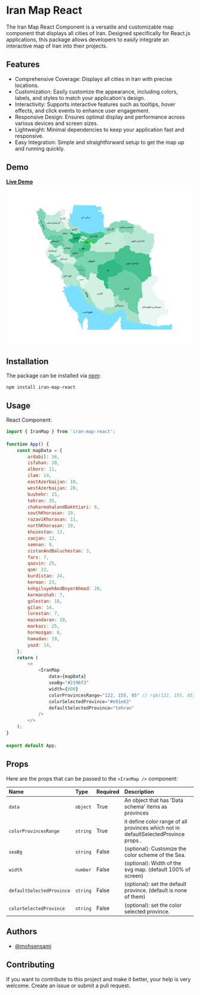 # Iran Map React

The Iran Map React Component is a versatile and customizable map component that displays all cities of Iran. Designed specifically for React.js applications, this package allows developers to easily integrate an interactive map of Iran into their projects.

## Features

-   Comprehensive Coverage: Displays all cities in Iran with precise locations.
-   Customization: Easily customize the appearance, including colors, labels, and styles to match your application's design.
-   Interactivity: Supports interactive features such as tooltips, hover effects, and click events to enhance user engagement.
-   Responsive Design: Ensures optimal display and performance across various devices and screen sizes.
-   Lightweight: Minimal dependencies to keep your application fast and responsive.
-   Easy Integration: Simple and straightforward setup to get the map up and running quickly.

## Demo

[**Live Demo**](https://mrmohsensami.github.io/)

![iran-map](https://github.com/mohsensami/iran-map/blob/main/assets/iranMap.png?raw=true)

## Installation

The package can be installed via [npm](https://github.com/npm/cli):

```
npm install iran-map-react
```

## Usage

React Component:

```javascript
import { IranMap } from 'iran-map-react';

function App() {
    const mapData = {
        ardabil: 16,
        isfahan: 20,
        alborz: 11,
        ilam: 14,
        eastAzerbaijan: 10,
        westAzerbaijan: 20,
        bushehr: 15,
        tehran: 35,
        chaharmahalandBakhtiari: 6,
        southKhorasan: 19,
        razaviKhorasan: 11,
        northKhorasan: 19,
        khuzestan: 12,
        zanjan: 12,
        semnan: 9,
        sistanAndBaluchestan: 3,
        fars: 7,
        qazvin: 25,
        qom: 22,
        kurdistan: 24,
        kerman: 23,
        kohgiluyehAndBoyerAhmad: 20,
        kermanshah: 7,
        golestan: 18,
        gilan: 14,
        lorestan: 7,
        mazandaran: 18,
        markazi: 25,
        hormozgan: 6,
        hamadan: 19,
        yazd: 14,
    };
    return (
        <>
            <IranMap
                data={mapData}
                seaBg="#2196f3"
                width={600}
                colorProvincesRange="122, 155, 85" // rgb(122, 155, 85)
                colorSelectedProvince="#e91e63"
                defaultSelectedProvince="tehran"
            />
        </>
    );
}

export default App;
```

## Props

Here are the props that can be passed to the `<IranMap />` component:

| Name                      | Type     | Required | Description                                                                         |
| :------------------------ | :------- | :------- | :---------------------------------------------------------------------------------- |
| `data`                    | `object` | True     | An object that has 'Data schema' items as provinces                                 |
| `colorProvincesRange`     | `string` | True     | it define color range of all provinces which not in defaultSelectedProvince props . |
| `seaBg`                   | `string` | False    | (optional): Customize the color scheme of the Sea.                                  |
| `width`                   | `number` | False    | (optional): Width of the svg map. (default 100% of screen)                          |
| `defaultSelectedProvince` | `string` | False    | (optional): set the default province. (default is none of them)                     |
| `colorSelectedProvince`   | `string` | False    | (optional): set the color selected province.                                        |

## Authors

-   [@mohsensami](https://github.com/mohsensami)

## Contributing

If you want to contribute to this project and make it better, your help is very welcome. Create an issue or submit a pull request.
